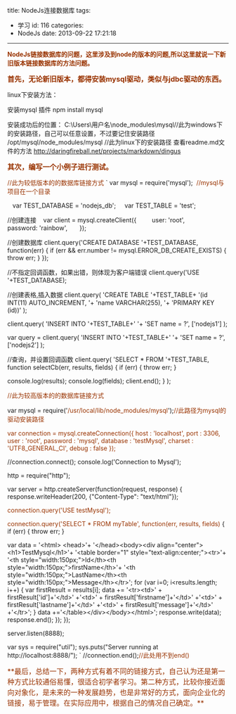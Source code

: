 title: NodeJs连接数据库
tags:
  - 学习
id: 116
categories:
  - NodeJs
date: 2013-09-22 17:21:18
---

<span style="color: #993300;">**NodeJs链接数据库的问题，这里涉及到node的版本的问题,所以这里就说一下新旧版本链接数据库的方法问题。**</span>

**<span style="color: #993300; font-size: 16px;">首先，无论新旧版本，都得安装mysql驱动，类似与jdbc驱动的东西。</span>**

linux下安装方法：
<div id="cnblogs_post_body">

安装mysql 插件
npm install mysql

安装成功后的位置：
C:\Users\用户名\node_modules\mysql//此为windows下的安装路径，自己可以任意设置，不过要记住安装路径
/opt/mysql/node_modules/mysql //此为linux下的安装路径
查看readme.md文件的方法
http://daringfireball.net/projects/markdown/dingus

**<span style="color: #993300; font-size: 16px;">其次，编写一个小例子进行测试。</span>**

<span style="color: #993300; font-size: 14px;">//此为较低版本的的数据库链接方式</span>
`
var mysql = require('mysql'); <span style="color: #993300;"> //mysql与项目在一个目录</span>

   var TEST_DATABASE = 'nodejs_db';  
  var TEST_TABLE = 'test';  

//创建连接
   var client = mysql.createClient({  
      user: 'root',  
      password: 'rainbow',  
    });  

//创建数据库
client.query('CREATE DATABASE '+TEST_DATABASE, function(err) {
if (err &amp;&amp; err.number != mysql.ERROR_DB_CREATE_EXISTS) {
throw err;
}
});

//不指定回调函数，如果出错，则体现为客户端错误
client.query('USE '+TEST_DATABASE);

//创建表格,插入数据
client.query(
'CREATE TABLE '+TEST_TABLE+
'(id INT(11) AUTO_INCREMENT, '+
'name VARCHAR(255), '+
'PRIMARY KEY (id))'
);

client.query(
'INSERT INTO '+TEST_TABLE+' '+
'SET name = ?',
['nodejs1']
);

var query = client.query(
'INSERT INTO '+TEST_TABLE+' '+
'SET name = ?',
['nodejs2']
);

//查询，并设置回调函数
client.query(
'SELECT * FROM '+TEST_TABLE,
function selectCb(err, results, fields) {
if (err) {
throw err;
}

console.log(results);
console.log(fields);
client.end();
}
);

<span style="color: #993300; font-size: 14px;">//此为较高版本的的数据库链接方式</span>

var mysql = require('<span style="color: #993300;">/usr/local/lib/node_modules/mysql</span>');<span style="color: #993300;">//此路径为mysql的驱动安装路径</span>

<span style="color: #993300;">var connection = mysql.createConnection({</span>
<span style="color: #993300;"> host : 'localhost',</span>
<span style="color: #993300;"> port : 3306,</span>
<span style="color: #993300;"> user : 'root',</span>
<span style="color: #993300;"> password : 'mysql',</span>
<span style="color: #993300;"> database : 'testMysql',</span>
<span style="color: #993300;"> charset : 'UTF8_GENERAL_CI',</span>
<span style="color: #993300;"> debug : false</span>
<span style="color: #993300;">});</span>

//connection.connect();
console.log('Connection to Mysql');

http = require("http");

var server = http.createServer(function(request, response) {
response.writeHeader(200, {"Content-Type": "text/html"});

<span style="color: #993300;">connection.query('USE testMysql');</span>

<span style="color: #993300;">connection.query('SELECT * FROM myTable', function(err, results, fields)</span> {
if (err) {
throw err;
}

var data = '&lt;html&gt; &lt;head&gt;'+
'&lt;/head&gt;&lt;body&gt;&lt;div align="center"&gt;&lt;h1&gt;TestMysql&lt;/h1&gt;'+
'&lt;table border="1" style="text-align:center;"&gt;&lt;tr&gt;'+
'&lt;th style="width:150px;"&gt;Id&lt;/th&gt;&lt;th style="width:150px;"&gt;firstName&lt;/th&gt;'+
'&lt;th style="width:150px;"&gt;LastName&lt;/th&gt;&lt;th style="width:150px;"&gt;Message&lt;/th&gt;&lt;/tr&gt;';
for (var i=0; i&lt;results.length; i++) {
var firstResult = results[i];
data += '&lt;tr&gt;&lt;td&gt;' + firstResult['id']+'&lt;/td&gt;'
+'&lt;td&gt;' + firstResult['firstname']+'&lt;/td&gt;'
+'&lt;td&gt;' + firstResult['lastname']+'&lt;/td&gt;'
+'&lt;td&gt;' + firstResult['message']+'&lt;/td&gt;'
+'&lt;/tr&gt;';
}
data +='&lt;/table&gt;&lt;/div&gt;&lt;/body&gt;&lt;/html&gt;';
response.write(data);
response.end();
});
});

server.listen(8888);

var sys = require("util");
sys.puts("Server running at http://localhost:8888/");
`
//connection.end();<span style="color: #993300;">//此处用不到end()</span>
<div style="color: #993300; font-size: 16px;">**最后，总结一下，两种方式有着不同的链接方式，自己认为还是第一种方式比较通俗易懂，很适合初学者学习。第二种方式，比较你接近面向对象化，是未来的一种发展趋势，也是非常好的方式，面向企业化的链接，易于管理。在实际应用中，根据自己的情况自己确定。**</div>
</div>
<div id="MySignature"></div>
<div></div>
<div id="blog_post_info_block"></div>